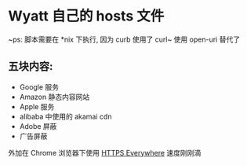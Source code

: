 # Wyatt 自己的 hosts 文件

~ps: 脚本需要在 \*nix 下执行, 因为 curb 使用了 curl~
使用 open-uri 替代了

## 五块内容:
* Google 服务
* Amazon 静态内容网站
* Apple 服务
* alibaba 中使用的 akamai cdn
* Adobe 屏蔽
* 广告屏蔽

外加在 Chrome 浏览器下使用 [HTTPS
Everywhere](https://chrome.google.com/webstore/detail/https-everywhere/gcbommkclmclpchllfjekcdonpmejbdp?hl=en-US) 速度刚刚滴
